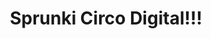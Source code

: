 ---
slug: sprunki-circo-digital-2138
title: Sprunki Circo Digital!!!
description: "Sprunki Circo Digital!!! is an exciting online game. Play for free directly in your browser!"
icon: /images/popular_mods/Sprunki Circo Digital!!!.png
url: https://wowtbc.net/sprunkin/sprunki-circo-digital/index.html
previewImage: /images/popular_mods/Sprunki Circo Digital!!!.png
type: popular mods

# SEO配置
seo:
  title: "Sprunki Circo Digital!!! - Play Free Online Game | Fun Browser Games"
  description: "Sprunki Circo Digital!!! - Play this fun online game for free in your browser. No download required!"
  ogImage: "/images/popular_mods/Sprunki Circo Digital!!!.png"
  keywords: "sprunki-circo-digital-2138, online game, browser game, free game, popular mods game, play online"

videoUrls:
  - https://www.youtube.com/embed/example1
  - https://www.youtube.com/embed/example2

whyPlay:
  title: "Why Play Sprunki Circo Digital!!!?"
  items:
    - "Immersive Gameplay: Sprunki Circo Digital!!! offers an engaging and immersive gaming experience that will keep you entertained for hours"
    - "Challenging Levels: Test your skills with increasingly difficult challenges and obstacles"
    - "Beautiful Graphics: Enjoy stunning visuals and smooth animations that bring the game world to life"
    - "Regular Updates: New content and features are added regularly to keep the game fresh and exciting"
    - "Free to Play: Experience all the fun without spending a penny"
    - "Community Features: Connect with other players, share strategies, and compete for high scores"
    - "Cross-Platform: Play on any device with a web browser, no downloads required"

features:
  title: "Key Features of Sprunki Circo Digital!!!"
  image: "/images/popular_mods/Sprunki Circo Digital!!!.png"
  items:
    - "Intuitive Controls: Easy to learn controls make Sprunki Circo Digital!!! accessible for players of all skill levels"
    - "Multiple Game Modes: Enjoy various gameplay options that provide different challenges and experiences"
    - "Character Customization: Personalize your gaming experience with unique characters and items"
    - "Achievement System: Complete special tasks to earn rewards and recognition"
    - "Leaderboards: Compete with players worldwide and see who can achieve the highest scores"

characteristics:
  title: "Game Characteristics"
  image: "/images/popular_mods/Sprunki Circo Digital!!!.png"
  items:
    - "Genre: Popular mods game with elements of strategy and skill"
    - "Difficulty: Suitable for both casual gamers and those seeking a challenge"
    - "Play Time: Quick sessions or extended gameplay, depending on your preference"
    - "Art Style: Vibrant and engaging visuals that enhance the gaming experience"
    - "Sound Design: Immersive audio that complements the gameplay perfectly"

info: "Sprunki Circo Digital!!! is an exciting online game that offers players a unique and engaging gaming experience. With its intuitive controls, stunning visuals, and challenging gameplay, Sprunki Circo Digital!!! provides hours of entertainment for players of all ages and skill levels. Whether you're looking for a quick gaming session during a break or an extended play session, Sprunki Circo Digital!!! delivers an immersive experience that will keep you coming back for more. The game features multiple levels of increasing difficulty, ensuring that players are constantly challenged as they progress. With regular updates adding new content and features, Sprunki Circo Digital!!! remains fresh and exciting, providing endless entertainment options for its growing community of players."

howToPlayIntro: "Welcome to Sprunki Circo Digital!!!! This guide will walk you through the basics and help you master the game. Whether you're a beginner or looking to improve your skills, these tips and instructions will enhance your gaming experience."

howToPlaySteps:
  - title: "Getting Started"
    description: "Begin your Sprunki Circo Digital!!! adventure by familiarizing yourself with the controls. Use your keyboard or mouse to navigate through the game interface. The tutorial will guide you through the basic mechanics and help you understand the objectives."
  - title: "Understanding the Objectives"
    description: "In Sprunki Circo Digital!!!, your main goal is to progress through levels by completing specific objectives. Each level presents unique challenges that require different strategies and approaches."
  - title: "Mastering the Controls"
    description: "Practice using the controls to improve your precision and reaction time. Sprunki Circo Digital!!! requires quick reflexes and strategic thinking to overcome obstacles and defeat opponents."
  - title: "Utilizing Power-ups"
    description: "Collect power-ups throughout the game to enhance your abilities and overcome difficult challenges. Each power-up offers unique advantages that can be crucial for success."
  - title: "Developing Strategies"
    description: "As you progress in Sprunki Circo Digital!!!, develop effective strategies for different scenarios. Analyze patterns, anticipate challenges, and adapt your approach to maximize your performance."

faq:
  title: "Frequently Asked Questions about Sprunki Circo Digital!!!"
  items:
    - question: "Is Sprunki Circo Digital!!! free to play?"
      answer: "Yes, Sprunki Circo Digital!!! is completely free to play directly in your web browser. No downloads or purchases are required to enjoy the full game experience."
    - question: "Can I play Sprunki Circo Digital!!! on mobile devices?"
      answer: "Yes, Sprunki Circo Digital!!! is optimized for both desktop and mobile play. You can enjoy the game on any device with a web browser and internet connection."
    - question: "Are there any in-game purchases?"
      answer: "While Sprunki Circo Digital!!! is free to play, there may be optional in-game purchases available for cosmetic items or additional features that don't affect core gameplay."
    - question: "How often is Sprunki Circo Digital!!! updated?"
      answer: "The developers regularly update Sprunki Circo Digital!!! with new content, features, and improvements based on player feedback and game performance."
    - question: "Can I play Sprunki Circo Digital!!! offline?"
      answer: "Currently, Sprunki Circo Digital!!! requires an internet connection to play as it's a browser-based online game."
    - question: "Is Sprunki Circo Digital!!! suitable for children?"
      answer: "Yes, Sprunki Circo Digital!!! is designed to be family-friendly and suitable for players of all ages."
    - question: "How do I report bugs or issues?"
      answer: "If you encounter any problems while playing Sprunki Circo Digital!!!, you can report them through the game's support page or contact the developers directly through their website."
    - question: "Still Have Questions?"
      answer: "If you have additional questions about Sprunki Circo Digital!!! that aren't covered in this FAQ, please visit our support center or contact our customer service team for assistance."
---